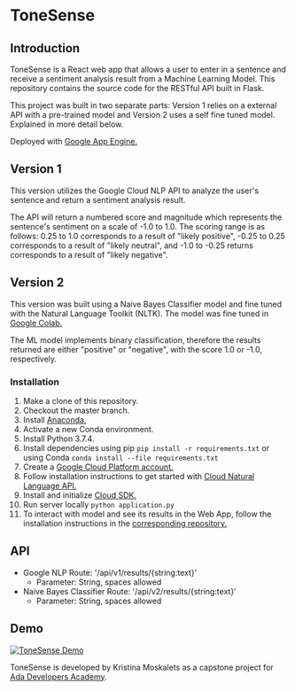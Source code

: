 # ToneSense

## Introduction
ToneSense is a React web app that allows a user to enter in a sentence and receive a sentiment analysis result from a Machine Learning Model. This repository contains the source code for the RESTful API built in Flask.

This project was built in two separate parts: Version 1 relies on a external API with a pre-trained model and Version 2 uses a self fine tuned model. Explained in more detail below.

Deployed with [Google App Engine.](https://tonesense.appspot.com)

## Version 1
This version utilizes the Google Cloud NLP API to analyze the user's sentence and return a sentiment analysis result.  

The API will return a numbered score and magnitude which represents the sentence's sentiment on a scale of -1.0 to 1.0. The scoring range is as follows: 0.25 to 1.0 corresponds to a result of "likely positive", -0.25 to 0.25 corresponds to a result of "likely neutral", and -1.0 to -0.25 returns corresponds to a result of "likely negative".

## Version 2
This version was built using a Naive Bayes Classifier model and fine tuned with the Natural Language Toolkit (NLTK). The model was fine tuned in [Google Colab.](https://colab.research.google.com/drive/1QttwHHLlbxLzFAl1jPFqZjAZ7xEnO-K6)

The ML model implements binary classification, therefore the results returned are either "positive" or "negative", with the score 1.0 or -1.0, respectively.

### Installation
1. Make a clone of this repository. 
2. Checkout the master branch.
3. Install [Anaconda.](https://www.anaconda.com/distribution/)
4. Activate a new Conda environment.
5. Install Python 3.7.4.
6. Install dependencies using pip `pip install -r requirements.txt` or using Conda `conda install --file requirements.txt`
7. Create a [Google Cloud Platform account.](https://cloud.google.com/gcp/?utm_source=google&utm_medium=cpc&utm_campaign=na-US-all-en-dr-skws-all-all-trial-p-dr-1008076&utm_content=text-ad-none-any-DEV_c-CRE_109860918967-ADGP_Hybrid+%7C+AW+SEM+%7C+SKWS+%7C+US+%7C+en+%7C+Multi+~+Cloud-KWID_43700010806032907-kwd-171201442&utm_term=KW_cloud-ST_cloud&gclid=Cj0KCQiAvJXxBRCeARIsAMSkApphkSbzVpyD5yAO5JW2kGvCo5vgE2SJTMcJAZbZR-JzcC_St8Kwc0kaAkzfEALw_wcB)
8. Follow installation instructions to get started with [Cloud Natural Language API.](https://cloud.google.com/natural-language/docs/quickstarts)
9. Install and initialize [Cloud SDK.](https://cloud.google.com/sdk/docs/)
10. Run server locally `python application.py`
11. To interact with model and see its results in the Web App, follow the installation instructions in the [corresponding repository.](https://github.com/krismosk/frontend-capstone-2)

## API 
- Google NLP Route: '/api/v1/results/{string:text}'
  - Parameter: String, spaces allowed
- Naive Bayes Classifier Route: '/api/v2/results/{string:text}'
  - Parameter: String, spaces allowed
  
## Demo
[![ToneSense Demo](http://img.youtube.com/vi/cTv0F3Z7DK4/0.jpg)](http://www.youtube.com/watch?v=cTv0F3Z7DK4 "ToneSense Demo")

ToneSense is developed by Kristina Moskalets as a capstone project for [Ada Developers Academy](https://adadevelopersacademy.org/).

